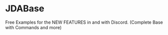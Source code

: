 # JDABase
 
Free Examples for the NEW FEATURES in and with Discord. (Complete Base with Commands and more)
